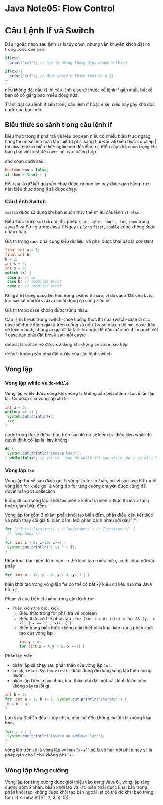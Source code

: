 # Java Note05: Flow Control
# Câu Lệnh If và Switch
Dấu ngoặc nhọn sau lệnh `if` là tùy chọn, nhưng vẫn khuyến khích đặt nó trong code của ban.
```java
if(x>3)
  print("x>3"); // hợp lệ nhưng không được khuyến khích

if(x>5){
  print("x>5"); // được khuyến khích thêm dấu {}
}
```
nếu không đặt dấu {} thì câu lệnh else sẽ thuộc về lệnh if gần nhất, bất kể bạn có cố gắng bao nhiều dòng nữa.

Tránh đặt câu lệnh if bên trong câu lệnh if hoặc else, điều này gây khó đọc code của bạn hơn.

## Biểu thức so sánh trong câu lệnh if
Biểu thức trong if phải trả về kiểu boolean
niếu có nhiều biểu thức ngang hàng thì nó sẽ tính toán lần lượt từ phải sang trái
Đối với biểu thức có phép | thì Java chỉ tìm biểu thức ngắn hơn để kiểm tra, điều này khá quan trọng khi bạn phải viết test để cover hết các tường hợp

cho đoạn code sau:
```java
boolean boo = false;
if (boo = true) { }
```
Kết quả là gì? kết quả vẫn chạy được và boo lúc này được gán bằng true nên biểu thức trong if sẽ được chạy.

### Câu Lệnh Switch
`switch` được sử dụng khi bạn muốn thay thế nhiều câu lệnh `if-else`.

Biểu thức trong `switch` chỉ cho phép `char, byte, short, int`, `enum` trong Java 6 và String trong Java 7. Ngay cả `long` `float`, `double` cũng không được chấp nhận.

Giá trị trong `case` phải cùng kiểu dữ liệu, và phải được khai báo là constant
```java
final int a = 1;
final int b;
b = 2;
int c = 4;
int x = 0;
switch (x) {
 case a: // ok
 case b: // compiler error
 case c: // compiler error
```
Khi giá trị trong case lớn hơn trong swithc thì sao, ví dụ case 128 cho byte, lúc này sẽ báo lỗi vì Java sẽ tự động ép sang kiểu int

Giá trị trong case không được trùng nhau.

Câu lệnh break trong switch-case
Luồng thực thi của switch-case là các case sẽ được đánh giá từ trên xuống và nếu 1 case match thì mọi case dưới sẽ luôn match, chúng ta gọi đó là fall-through, để đảm bảo nó chỉ mattch với 1 case bạn phải đặt break sau mỗi casse

default là option nó được sử dụng khi không có case nào hợp

default không cần phải đặt cuôis của câu lệnh switch

## Vòng lặp
### Vòng lặp while và `do-while`
Vòng lặp while được dùng khi chúng ta không cần biết chính xác số lần lặp lại. Cú pháp của vòng lặp `while`.
```java
int x = 2;
while(x == 2) {
 System.out.println(x);
 ++x;
}
```
code trong do sẽ được thực hiện sau đó nó sẽ kiểm tra điều kiện while để quyết định có lặp lại hay không.
```java
do {
 System.out.println("Inside loop");
} while(false); // với câu lệnh do-while thì sau while phải có dấu ";"
```
### Vòng lặp `for`
Vòng lặp for về sau được gọi là vòng lặp for cơ bản, bởi vì sau java 6 thì một vòng lặp for khác gọi là vòng lặp for tăng cường chuyên được dùng để duyệt mảng và colleciton.

luồng đi của vòng lặp: khởi tạo biến > kiểm tra biến > thực thi mã > tăng hoặc giảm biến đếm.

Vòng lặp for gồm 3 phần: phần khởi tạo biến đếm, phần điều kiện kết thúc và phần thay đổi giá trị biến đếm. Mỗi phần cách nhau bởi dấu ";".
```java
for (/*Initialization*/ ; /*Condition*/ ; /* Iteration */) {
 /* loop body */
}
for (int i = 0; i<10; i++) {
 System.out.println("i is " + i);
}
```
Phần khai báo biến đếm: bạn có thể khởi tạo nhiều biến, cách nhau bởi dấu phẩy
```java
for (int x = 10, y = 3; y > 3; y++) { }
```
biến khởi tạo trong vòng lặp for có thể có bất kỳ kiểu dữ liệu nào mà Java hỗ trợ. 

Phạm vi của biến chỉ nằm trong câu lệnh `for`

- Phần kiểm tra điều kiện:
  - Biểu thức trong for phải trả về boolean
  - Biểu thức có thể phức tạp : `for (int x = 0; ((((x < 10) && (y-- > 2)) | x == 3)); x++) { }`
  - Biến trong biểu thức không cần thiết phải khai báo trong phần khởi tạo của vòng lặp
    ```java
    int y = 0;
    for (int x = 0;y > 5; x ++){ }
    ```

Phần lặp biến: 
- phần lặp sẽ chạy sau phần thân của vòng lặp `for`.
- `break`, `return` `System.exist()` được dùng để dừng vòng lặp theo mong muốn.
- phần lặp biến la tùy chọn, bạn thậm chí đặt một câu lệnh khác cũng không xảy ra lỗi gì
```java
int b = 3;
for (int a = 1; b != 1; System.out.println("iterate")) {
 b = b - a;
}
```

Lưu ý cả 3 phần đều là tùy chọn, mọi thứ đều không có lỗi khi không khai báo.
```java
for( ; ; ) {
 System.out.println("Inside an endless loop");
}
```
vòng lặp trên sẽ là vòng lặp vô hạn "x=+1" sẽ là vô hạn bởi phép này sẽ là phép gán cho 1 chứ không phải +=

## Vòng lặp tăng cường
Vòng lặp for tăng cường được giới thiệu vào trong Java 6 , vòng lặp tăng cường gồm 2 phần: phần khởi tạo và list.
biến phải được khai báo trong phần khởi tạo, không được khởi tạo bên ngoài
list có thể dc khai báo trong : for (int x: new int[]{1, 2, 3, 4, 5});



